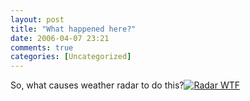 ```yaml
---
layout: post
title: "What happened here?"
date: 2006-04-07 23:21
comments: true
categories: [Uncategorized]
---
```

So, what causes weather radar to do this?<a class="imagelink" href="http://dinomite.net/wp-content/uploads/2006/03/wtf.gif" title="Radar WTF"><img id="image47" src="http://dinomite.net/wp-content/uploads/2006/03/wtf.gif" alt="Radar WTF" /></a>

